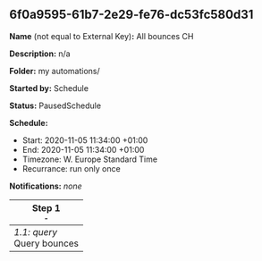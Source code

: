 ## 6f0a9595-61b7-2e29-fe76-dc53fc580d31

**Name** (not equal to External Key)**:** All bounces CH

**Description:** n/a

**Folder:** my automations/

**Started by:** Schedule

**Status:** PausedSchedule

**Schedule:**

* Start: 2020-11-05 11:34:00 +01:00
* End: 2020-11-05 11:34:00 +01:00
* Timezone: W. Europe Standard Time
* Recurrance: run only once

**Notifications:** _none_


| Step 1<br>_<small>-</small>_ |
| --- |
| _1.1: query_<br>Query bounces |
